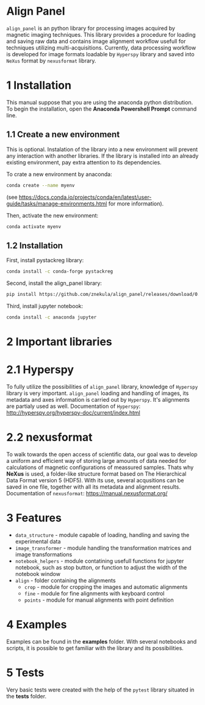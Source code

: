 Align Panel
===========
``align_panel`` is an python library for processing images acquired by magnetic imaging techniques. This library provides a procedure for loading and saving raw data and contains 
image alignment workflow usefull for techniques utilizing multi-acquisitions. Currently, data processing workflow is developed for image formats loadable by ``Hyperspy`` library and saved into ``NeXus`` format by ``nexusformat`` library.

# 1 Installation
This manual suppose that you are using the anaconda python distribution. To begin the installation, open the **Anaconda Powershell Prompt** command line.

## 1.1 Create a new environment

This is optional. Instalation of the library into a new environment will prevent any interaction with another libraries. If the library is installed into an already existing environment, pay extra attention to its dependencies.

To crate a new environment by anaconda:
```bash
conda create --name myenv
```
(see <https://docs.conda.io/projects/conda/en/latest/user-guide/tasks/manage-environments.html> for more information).

Then, activate the new environment:
```bash
conda activate myenv
```

## 1.2 Installation
First, install pystackreg library:
```bash
conda install -c conda-forge pystackreg
```

Second, install the align_panel library:
```bash
pip install https://github.com/znekula/align_panel/releases/download/0.0.1/align_panel-0.0.1-py3-none-any.whl
```

Third, install jupyter notebook:
```bash
conda install -c anaconda jupyter
```

# 2 Important libraries

# 2.1 Hyperspy

To fully utilize the possibilities of ``align_panel`` library, knowledge of ``Hyperspy`` library is very important. ``align_panel`` loading and handling of images, its metadata and axes information is carried out by ``Hyperspy``. It's alignments are partialy used as well.
Documentation of ``Hyperspy``:
<http://hyperspy.org/hyperspy-doc/current/index.html>

# 2.2 nexusformat

To walk towards the open access of scientific data, our goal was to develop a uniform and efficient way of storing large amounts of data needed for calculations of magnetic configurations of meassured samples. Thats why **NeXus** is used, a folder-like structure format based on The Hierarchical Data Format version 5 (HDF5). With its use, several acqusitions can be saved in one file, together with all its metadata and alignment results. 
Documentation of ``nexusformat``:
<https://manual.nexusformat.org/>

# 3 Features

- ``data_structure`` - module capable of loading, handling and saving the experimental data
- ``image_transformer`` - module handling the transformation matrices and image transformations
- ``notebook_helpers`` - module contatining usefull functions for jupyter notebook, such as stop button, or function to adjust the width of the notebook window
- ``align`` - folder containing the alignments
    - ``crop`` - module for cropping the images and automatic alignments
    - ``fine`` - module for fine alignments with keyboard control
    - ``points`` - module for manual alignments with point definition

# 4 Examples

Examples can be found in the **examples** folder. With several notebooks and scripts, it is possible to get familiar with the library and its possibilities.

# 5 Tests

Very basic tests were created with the help of the ``pytest`` library situated in the **tests** folder.
